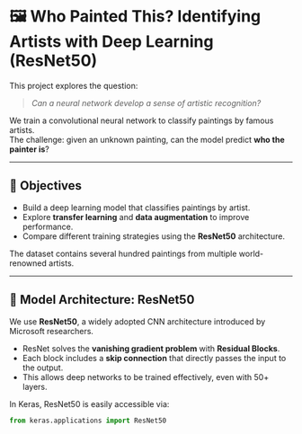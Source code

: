 # 🖼️ Who Painted This? Identifying Artists with Deep Learning (ResNet50)

This project explores the question:

> _Can a neural network develop a sense of artistic recognition?_

We train a convolutional neural network to classify paintings by famous artists.  
The challenge: given an unknown painting, can the model predict **who the painter is**?

---

## 🎯 Objectives

- Build a deep learning model that classifies paintings by artist.  
- Explore **transfer learning** and **data augmentation** to improve performance.  
- Compare different training strategies using the **ResNet50** architecture.  

The dataset contains several hundred paintings from multiple world-renowned artists.

---

## 🧠 Model Architecture: ResNet50

We use **ResNet50**, a widely adopted CNN architecture introduced by Microsoft researchers.  

- ResNet solves the **vanishing gradient problem** with **Residual Blocks**.  
- Each block includes a **skip connection** that directly passes the input to the output.  
- This allows deep networks to be trained effectively, even with 50+ layers.  

In Keras, ResNet50 is easily accessible via:

```python
from keras.applications import ResNet50
